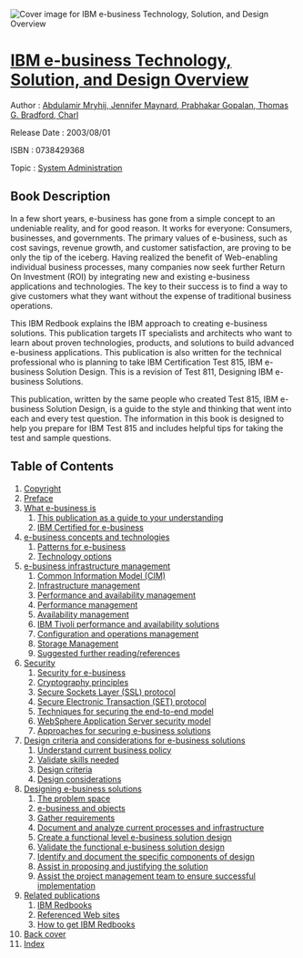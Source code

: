 ![Cover image for IBM e-business Technology, Solution, and Design Overview](https://imgdetail.ebookreading.net/cover/cover/system_admin/EB0738429368.jpg)

[IBM e-business Technology, Solution, and Design Overview](https://ebookreading.net/view/book/IBM+e-business+Technology%2C+Solution%2C+and+Design+Overview-EB0738429368_1.html "IBM e-business Technology, Solution, and Design Overview")
====================================================================================================================

Author : [Abdulamir Mryhij](https://ebookreading.net/search/author/Abdulamir+Mryhij),[ Jennifer Maynard](https://ebookreading.net/search/author/+Jennifer+Maynard),[ Prabhakar Gopalan](https://ebookreading.net/search/author/+Prabhakar+Gopalan),[ Thomas G. Bradford](https://ebookreading.net/search/author/+Thomas+G.+Bradford),[ Charl](https://ebookreading.net/search/author/+Charl)

Release Date : 2003/08/01

ISBN : 0738429368

Topic : [System Administration](https://ebookreading.net/search/category/system-administration)

Book Description
-----------------

In a few short years, e-business has gone from a simple concept to an undeniable reality, and for good reason. It works for everyone: Consumers, businesses, and governments. The primary values of e-business, such as cost savings, revenue growth, and customer satisfaction, are proving to be only the tip of the iceberg. Having realized the benefit of Web-enabling individual business processes, many companies now seek further Return On Investment (ROI) by integrating new and existing e-business applications and technologies. The key to their success is to find a way to give customers what they want without the expense of traditional business operations.
 		
 This IBM Redbook explains the IBM approach to creating e-business solutions. This publication targets IT specialists and architects who want to learn about proven technologies, products, and solutions to build advanced e-business applications. This publication is also written for the technical professional who is planning to take IBM Certification Test 815, IBM e-business Solution Design. This is a revision of Test 811, Designing IBM e-business Solutions.
 		
 This publication, written by the same people who created Test 815, IBM e-business Solution Design, is a guide to the style and thinking that went into each and every test question. The information in this book is designed to help you prepare for IBM Test 815 and includes helpful tips for taking the test and sample questions.
              
Table of Contents
-----------------

1. [Copyright](https://ebookreading.net/view/book/IBM+e-business+Technology%2C+Solution%2C+and+Design+Overview-EB0738429368_1.html)
1. [Preface](https://ebookreading.net/view/book/IBM+e-business+Technology%2C+Solution%2C+and+Design+Overview-EB0738429368_2.html)
1. [What e-business is](https://ebookreading.net/view/book/IBM+e-business+Technology%2C+Solution%2C+and+Design+Overview-EB0738429368_3.html)
    1. [This publication as a guide to your understanding](https://ebookreading.net/view/book/IBM+e-business+Technology%2C+Solution%2C+and+Design+Overview-EB0738429368_4.html)
    1. [IBM Certified for e-business](https://ebookreading.net/view/book/IBM+e-business+Technology%2C+Solution%2C+and+Design+Overview-EB0738429368_5.html)
1. [e-business concepts and technologies](https://ebookreading.net/view/book/IBM+e-business+Technology%2C+Solution%2C+and+Design+Overview-EB0738429368_6.html)
    1. [Patterns for e-business](https://ebookreading.net/view/book/IBM+e-business+Technology%2C+Solution%2C+and+Design+Overview-EB0738429368_7.html)
    1. [Technology options](https://ebookreading.net/view/book/IBM+e-business+Technology%2C+Solution%2C+and+Design+Overview-EB0738429368_8.html)
1. [e-business infrastructure management](https://ebookreading.net/view/book/IBM+e-business+Technology%2C+Solution%2C+and+Design+Overview-EB0738429368_9.html)
    1. [Common Information Model (CIM)](https://ebookreading.net/view/book/IBM+e-business+Technology%2C+Solution%2C+and+Design+Overview-EB0738429368_10.html)
    1. [Infrastructure management](https://ebookreading.net/view/book/IBM+e-business+Technology%2C+Solution%2C+and+Design+Overview-EB0738429368_11.html)
    1. [Performance and availability management](https://ebookreading.net/view/book/IBM+e-business+Technology%2C+Solution%2C+and+Design+Overview-EB0738429368_12.html)
    1. [Performance management](https://ebookreading.net/view/book/IBM+e-business+Technology%2C+Solution%2C+and+Design+Overview-EB0738429368_13.html)
    1. [Availability management](https://ebookreading.net/view/book/IBM+e-business+Technology%2C+Solution%2C+and+Design+Overview-EB0738429368_14.html)
    1. [IBM Tivoli performance and availability solutions](https://ebookreading.net/view/book/IBM+e-business+Technology%2C+Solution%2C+and+Design+Overview-EB0738429368_15.html)
    1. [Configuration and operations management](https://ebookreading.net/view/book/IBM+e-business+Technology%2C+Solution%2C+and+Design+Overview-EB0738429368_16.html)
    1. [Storage Management](https://ebookreading.net/view/book/IBM+e-business+Technology%2C+Solution%2C+and+Design+Overview-EB0738429368_17.html)
    1. [Suggested further reading/references](https://ebookreading.net/view/book/IBM+e-business+Technology%2C+Solution%2C+and+Design+Overview-EB0738429368_18.html)
1. [Security](https://ebookreading.net/view/book/IBM+e-business+Technology%2C+Solution%2C+and+Design+Overview-EB0738429368_19.html)
    1. [Security for e-business](https://ebookreading.net/view/book/IBM+e-business+Technology%2C+Solution%2C+and+Design+Overview-EB0738429368_20.html)
    1. [Cryptography principles](https://ebookreading.net/view/book/IBM+e-business+Technology%2C+Solution%2C+and+Design+Overview-EB0738429368_21.html)
    1. [Secure Sockets Layer (SSL) protocol](https://ebookreading.net/view/book/IBM+e-business+Technology%2C+Solution%2C+and+Design+Overview-EB0738429368_22.html)
    1. [Secure Electronic Transaction (SET) protocol](https://ebookreading.net/view/book/IBM+e-business+Technology%2C+Solution%2C+and+Design+Overview-EB0738429368_23.html)
    1. [Techniques for securing the end-to-end model](https://ebookreading.net/view/book/IBM+e-business+Technology%2C+Solution%2C+and+Design+Overview-EB0738429368_24.html)
    1. [WebSphere Application Server security model](https://ebookreading.net/view/book/IBM+e-business+Technology%2C+Solution%2C+and+Design+Overview-EB0738429368_25.html)
    1. [Approaches for securing e-business solutions](https://ebookreading.net/view/book/IBM+e-business+Technology%2C+Solution%2C+and+Design+Overview-EB0738429368_26.html)
1. [Design criteria and considerations for e-business solutions](https://ebookreading.net/view/book/IBM+e-business+Technology%2C+Solution%2C+and+Design+Overview-EB0738429368_27.html)
    1. [Understand current business policy](https://ebookreading.net/view/book/IBM+e-business+Technology%2C+Solution%2C+and+Design+Overview-EB0738429368_28.html)
    1. [Validate skills needed](https://ebookreading.net/view/book/IBM+e-business+Technology%2C+Solution%2C+and+Design+Overview-EB0738429368_29.html)
    1. [Design criteria](https://ebookreading.net/view/book/IBM+e-business+Technology%2C+Solution%2C+and+Design+Overview-EB0738429368_30.html)
    1. [Design considerations](https://ebookreading.net/view/book/IBM+e-business+Technology%2C+Solution%2C+and+Design+Overview-EB0738429368_31.html)
1. [Designing e-business solutions](https://ebookreading.net/view/book/IBM+e-business+Technology%2C+Solution%2C+and+Design+Overview-EB0738429368_32.html)
    1. [The problem space](https://ebookreading.net/view/book/IBM+e-business+Technology%2C+Solution%2C+and+Design+Overview-EB0738429368_33.html)
    1. [e-business and objects](https://ebookreading.net/view/book/IBM+e-business+Technology%2C+Solution%2C+and+Design+Overview-EB0738429368_34.html)
    1. [Gather requirements](https://ebookreading.net/view/book/IBM+e-business+Technology%2C+Solution%2C+and+Design+Overview-EB0738429368_35.html)
    1. [Document and analyze current processes and infrastructure](https://ebookreading.net/view/book/IBM+e-business+Technology%2C+Solution%2C+and+Design+Overview-EB0738429368_36.html)
    1. [Create a functional level e-business solution design](https://ebookreading.net/view/book/IBM+e-business+Technology%2C+Solution%2C+and+Design+Overview-EB0738429368_37.html)
    1. [Validate the functional e-business solution design](https://ebookreading.net/view/book/IBM+e-business+Technology%2C+Solution%2C+and+Design+Overview-EB0738429368_38.html)
    1. [Identify and document the specific components of design](https://ebookreading.net/view/book/IBM+e-business+Technology%2C+Solution%2C+and+Design+Overview-EB0738429368_39.html)
    1. [Assist in proposing and justifying the solution](https://ebookreading.net/view/book/IBM+e-business+Technology%2C+Solution%2C+and+Design+Overview-EB0738429368_40.html)
    1. [Assist the project management team to ensure successful implementation](https://ebookreading.net/view/book/IBM+e-business+Technology%2C+Solution%2C+and+Design+Overview-EB0738429368_41.html)
1. [Related publications](https://ebookreading.net/view/book/IBM+e-business+Technology%2C+Solution%2C+and+Design+Overview-EB0738429368_42.html)
    1. [IBM Redbooks](https://ebookreading.net/view/book/IBM+e-business+Technology%2C+Solution%2C+and+Design+Overview-EB0738429368_43.html)
    1. [Referenced Web sites](https://ebookreading.net/view/book/IBM+e-business+Technology%2C+Solution%2C+and+Design+Overview-EB0738429368_44.html)
    1. [How to get IBM Redbooks](https://ebookreading.net/view/book/IBM+e-business+Technology%2C+Solution%2C+and+Design+Overview-EB0738429368_45.html)
1. [Back cover](https://ebookreading.net/view/book/IBM+e-business+Technology%2C+Solution%2C+and+Design+Overview-EB0738429368_46.html)
1. [Index](https://ebookreading.net/view/book/IBM+e-business+Technology%2C+Solution%2C+and+Design+Overview-EB0738429368_47.html)
